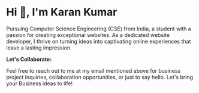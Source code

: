 <h1 align="left">Hi 👋, I'm Karan Kumar</h1>

Pursuing Computer Science Engineering (CSE) from India, a student with a passion for creating exceptional websites. As a dedicated website developer, I thrive on turning ideas into captivating online experiences that leave a lasting impression.

<b>Let's Collaborate:</b>

Feel free to reach out to me at my email mentioned above for business project inquiries, collaboration opportunities, or just to say hello. Let's bring your Business ideas to life!
